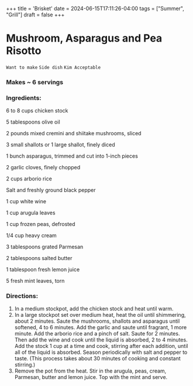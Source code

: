 +++
title = 'Brisket'
date = 2024-06-15T17:11:26-04:00
tags = ["Summer", "Grill"]
draft = false
+++
# Mushroom, Asparagus and Pea Risotto

`Want to make` `Side dish` `Kim Acceptable`

### Makes ~ 6 servings

### **Ingredients:**

6 to 8 cups chicken stock

5 tablespoons olive oil 

2 pounds mixed cremini and shiitake mushrooms, sliced 

3 small shallots or 1 large shallot, finely diced 

1 bunch asparagus, trimmed and cut into 1-inch pieces 

2 garlic cloves, finely chopped 

2 cups arborio rice 

Salt and freshly ground black pepper

1 cup white wine 

1 cup arugula leaves

1 cup frozen peas, defrosted 

1/4 cup heavy cream 

3 tablespoons grated Parmesan

2 tablespoons salted butter 

1 tablespoon fresh lemon juice 

5 fresh mint leaves, torn 

### **Directions:**

1. In a medium stockpot, add the chicken stock and heat until warm.
2. In a large stockpot set over medium heat, heat the oil until shimmering, about 2 minutes. Saute the mushrooms, shallots and asparagus until softened, 4 to 6 minutes. Add the garlic and saute until fragrant, 1 more minute. Add the arborio rice and a pinch of salt. Saute for 2 minutes. Then add the wine and cook until the liquid is absorbed, 2 to 4 minutes. Add the stock 1 cup at a time and cook, stirring after each addition, until all of the liquid is absorbed. Season periodically with salt and pepper to taste. (This process takes about 30 minutes of cooking and constant stirring.)
3. Remove the pot from the heat. Stir in the arugula, peas, cream, Parmesan, butter and lemon juice. Top with the mint and serve.
